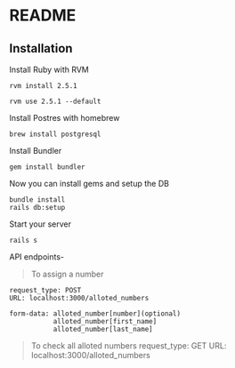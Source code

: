 # README

## Installation

Install Ruby with RVM

`rvm install 2.5.1`

`rvm use 2.5.1 --default`

Install Postres with homebrew

`brew install postgresql`

Install Bundler

`gem install bundler`

Now you can install gems and setup the DB

```
bundle install
rails db:setup
```

Start your server

`rails s`


API endpoints-
  > To assign a number

    request_type: POST
    URL: localhost:3000/alloted_numbers

    form-data: alloted_number[number](optional)
               alloted_number[first_name]
               alloted_number[last_name]

  > To check all alloted numbers
    request_type: GET
    URL: localhost:3000/alloted_numbers
